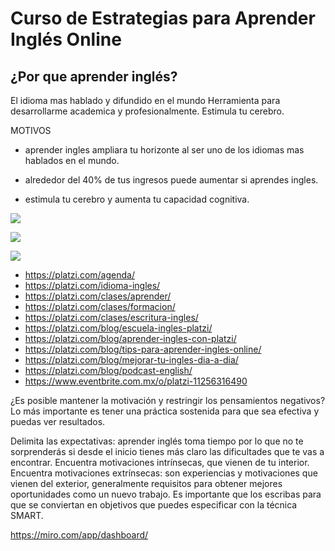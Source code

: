 # Curso de Estrategias para Aprender Inglés Online

## ¿Por que aprender inglés?
El idioma mas hablado y difundido en el mundo
Herramienta para desarrollarme academica y profesionalmente.
Estimula tu cerebro.


MOTIVOS

* aprender ingles ampliara tu horizonte al ser uno de los idiomas mas hablados en el mundo.

* alrededor del 40% de tus ingresos puede aumentar si aprendes ingles.

* estimula tu cerebro y aumenta tu capacidad cognitiva.

![](https://static.platzi.com/media/user_upload/Por-que-aprender-ingles-f263b24f-5da1-4c02-b439-36f8611aea87.jpg)

![](https://i.pinimg.com/originals/44/8c/c4/448cc467d75d08f53b7e3e6f04f3efb8.jpg)

![](https://static.platzi.com/media/user_upload/2020-07-11_21-05-26-99ebdb1f-5a95-40db-a186-9364931c76e9.jpg)

* https://platzi.com/agenda/
* https://platzi.com/idioma-ingles/
* https://platzi.com/clases/aprender/
* https://platzi.com/clases/formacion/
* https://platzi.com/clases/escritura-ingles/
* https://platzi.com/blog/escuela-ingles-platzi/
* https://platzi.com/blog/aprender-ingles-con-platzi/
* https://platzi.com/blog/tips-para-aprender-ingles-online/
* https://platzi.com/blog/mejorar-tu-ingles-dia-a-dia/
* https://platzi.com/blog/podcast-english/
* https://www.eventbrite.com.mx/o/platzi-11256316490

¿Es posible mantener la motivación y restringir los pensamientos negativos?
Lo más importante es tener una práctica sostenida para que sea efectiva y puedas ver resultados.

Delimita las expectativas: aprender inglés toma tiempo por lo que no te sorprenderás si desde el inicio tienes más claro las dificultades que te vas a encontrar.
Encuentra motivaciones intrínsecas, que vienen de tu interior.
Encuentra motivaciones extrínsecas: son experiencias y motivaciones que vienen del exterior, generalmente requisitos para obtener mejores oportunidades como un nuevo trabajo.
Es importante que los escribas para que se conviertan en objetivos que puedes especificar con la técnica SMART.

https://miro.com/app/dashboard/



